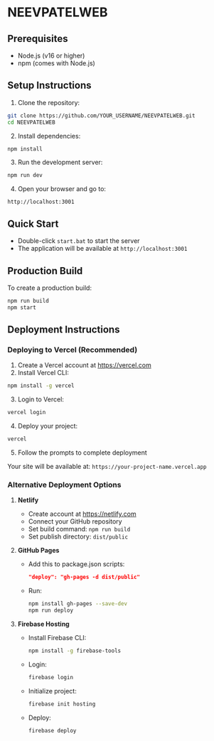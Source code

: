 # NEEVPATELWEB

## Prerequisites
- Node.js (v16 or higher)
- npm (comes with Node.js)

## Setup Instructions

1. Clone the repository:
```bash
git clone https://github.com/YOUR_USERNAME/NEEVPATELWEB.git
cd NEEVPATELWEB
```

2. Install dependencies:
```bash
npm install
```

3. Run the development server:
```bash
npm run dev
```

4. Open your browser and go to:
```
http://localhost:3001
```

## Quick Start
- Double-click `start.bat` to start the server
- The application will be available at `http://localhost:3001`

## Production Build
To create a production build:
```bash
npm run build
npm start
```

## Deployment Instructions

### Deploying to Vercel (Recommended)

1. Create a Vercel account at https://vercel.com
2. Install Vercel CLI:
```bash
npm install -g vercel
```

3. Login to Vercel:
```bash
vercel login
```

4. Deploy your project:
```bash
vercel
```

5. Follow the prompts to complete deployment

Your site will be available at: `https://your-project-name.vercel.app`

### Alternative Deployment Options

1. **Netlify**
   - Create account at https://netlify.com
   - Connect your GitHub repository
   - Set build command: `npm run build`
   - Set publish directory: `dist/public`

2. **GitHub Pages**
   - Add this to package.json scripts:
     ```json
     "deploy": "gh-pages -d dist/public"
     ```
   - Run:
     ```bash
     npm install gh-pages --save-dev
     npm run deploy
     ```

3. **Firebase Hosting**
   - Install Firebase CLI:
     ```bash
     npm install -g firebase-tools
     ```
   - Login:
     ```bash
     firebase login
     ```
   - Initialize project:
     ```bash
     firebase init hosting
     ```
   - Deploy:
     ```bash
     firebase deploy
     ```